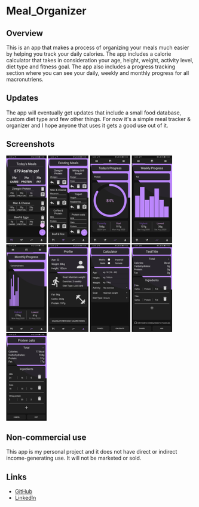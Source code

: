 # Meal_Organizer

## Overview
This is an app that makes a process of organizing your meals much easier by helping you track your daily calories.
The app includes a calorie calculator that takes in consideration your age, height, weight, activity level, diet type and fitness goal.
The app also includes a progress tracking section where you can see your daily, weekly and monthly progress for all macronutriens.

## Updates
The app will eventually get updates that include a small food database, custom diet type and few other things.
For now it's a simple meal tracker & organizer and I hope anyone that uses it gets a good use out of it.

## Screenshots
<img src="meal_planner_1.jpg" width="108" height="234"> <img src="meal_planner_2.jpg" width="108" height="234"> <img src="meal_planner_3.jpg" width="108" height="234"> <img src="meal_planner_4.jpg" width="108" height="234"> <img src="meal_planner_5.jpg" width="108" height="234"> <img src="meal_planner_6.jpg" width="108" height="234"> <img src="meal_planner_7.jpg" width="108" height="234"> <img src="meal_planner_8.jpg" width="108" height="234"> <img src="meal_planner_9.jpg" width="108" height="234">

## Non-commercial use
This app is my personal project and it does not have direct or indirect income-generating use. It will not be marketed or sold.

## Links
* [GitHub](https://github.com/jerinic-dusan)
* [LinkedIn](https://www.linkedin.com/in/dusan-jerinic/)

